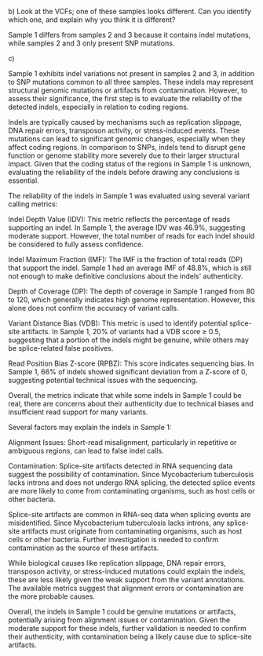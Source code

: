 b)
Look at the VCFs; one of these samples looks different. Can you identify which one, and explain why you think it is different?

Sample 1 differs from samples 2 and 3 because it contains indel mutations, while samples 2 and 3 only present SNP mutations.

c) 

Sample 1 exhibits indel variations not present in samples 2 and 3, in addition to SNP mutations common to all three samples. These indels may represent structural genomic mutations or artifacts from contamination. However, to assess their significance, the first step is to evaluate the reliability of the detected indels, especially in relation to coding regions.

Indels are typically caused by mechanisms such as replication slippage, DNA repair errors, transposon activity, or stress-induced events. These mutations can lead to significant genomic changes, especially when they affect coding regions. In comparison to SNPs, indels tend to disrupt gene function or genome stability more severely due to their larger structural impact. Given that the coding status of the regions in Sample 1 is unknown, evaluating the reliability of the indels before drawing any conclusions is essential.

The reliability of the indels in Sample 1 was evaluated using several variant calling metrics:

Indel Depth Value (IDV): This metric reflects the percentage of reads supporting an indel. In Sample 1, the average IDV was 46.9%, suggesting moderate support. However, the total number of reads for each indel should be considered to fully assess confidence.

Indel Maximum Fraction (IMF): The IMF is the fraction of total reads (DP) that support the indel. Sample 1 had an average IMF of 48.8%, which is still not enough to make definitive conclusions about the indels' authenticity.

Depth of Coverage (DP): The depth of coverage in Sample 1 ranged from 80 to 120, which generally indicates high genome representation. However, this alone does not confirm the accuracy of variant calls.

Variant Distance Bias (VDB): This metric is used to identify potential splice-site artifacts. In Sample 1, 20% of variants had a VDB score ≥ 0.5, suggesting that a portion of the indels might be genuine, while others may be splice-related false positives.

Read Position Bias Z-score (RPBZ): This score indicates sequencing bias. In Sample 1, 66% of indels showed significant deviation from a Z-score of 0, suggesting potential technical issues with the sequencing.

Overall, the metrics indicate that while some indels in Sample 1 could be real, there are concerns about their authenticity due to technical biases and insufficient read support for many variants.

Several factors may explain the indels in Sample 1:

Alignment Issues: Short-read misalignment, particularly in repetitive or ambiguous regions, can lead to false indel calls.

Contamination: Splice-site artifacts detected in RNA sequencing data suggest the possibility of contamination. Since Mycobacterium tuberculosis lacks introns and does not undergo RNA splicing, the detected splice events are more likely to come from contaminating organisms, such as host cells or other bacteria.

Splice-site artifacts are common in RNA-seq data when splicing events are misidentified. Since Mycobacterium tuberculosis lacks introns, any splice-site artifacts must originate from contaminating organisms, such as host cells or other bacteria. Further investigation is needed to confirm contamination as the source of these artifacts.

While biological causes like replication slippage, DNA repair errors, transposon activity, or stress-induced mutations could explain the indels, these are less likely given the weak support from the variant annotations. The available metrics suggest that alignment errors or contamination are the more probable causes.

Overall, the indels in Sample 1 could be genuine mutations or artifacts, potentially arising from alignment issues or contamination. Given the moderate support for these indels, further validation is needed to confirm their authenticity, with contamination being a likely cause due to splice-site artifacts.
